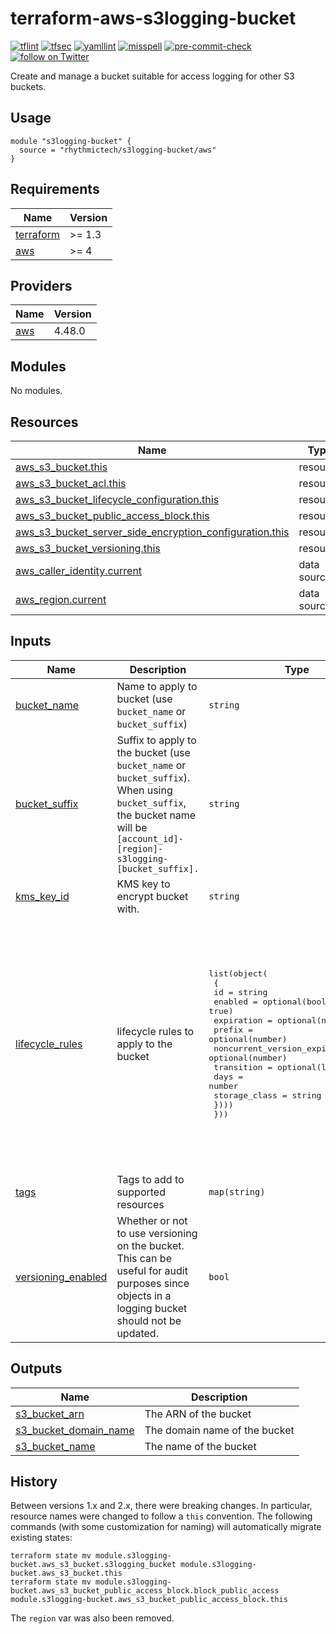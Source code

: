 # terraform-aws-s3logging-bucket
[![tflint](https://github.com/rhythmictech/terraform-aws-s3logging-bucket/workflows/tflint/badge.svg?branch=master&event=push)](https://github.com/rhythmictech/terraform-aws-s3logging-bucket/actions?query=workflow%3Atflint+event%3Apush+branch%3Amaster)
[![tfsec](https://github.com/rhythmictech/terraform-aws-s3logging-bucket/workflows/tfsec/badge.svg?branch=master&event=push)](https://github.com/rhythmictech/terraform-aws-s3logging-bucket/actions?query=workflow%3Atfsec+event%3Apush+branch%3Amaster)
[![yamllint](https://github.com/rhythmictech/terraform-aws-s3logging-bucket/workflows/yamllint/badge.svg?branch=master&event=push)](https://github.com/rhythmictech/terraform-aws-s3logging-bucket/actions?query=workflow%3Ayamllint+event%3Apush+branch%3Amaster)
[![misspell](https://github.com/rhythmictech/terraform-aws-s3logging-bucket/workflows/misspell/badge.svg?branch=master&event=push)](https://github.com/rhythmictech/terraform-aws-s3logging-bucket/actions?query=workflow%3Amisspell+event%3Apush+branch%3Amaster)
[![pre-commit-check](https://github.com/rhythmictech/terraform-aws-s3logging-bucket/workflows/pre-commit-check/badge.svg?branch=master&event=push)](https://github.com/rhythmictech/terraform-aws-s3logging-bucket/actions?query=workflow%3Apre-commit-check+event%3Apush+branch%3Amaster)
<a href="https://twitter.com/intent/follow?screen_name=RhythmicTech"><img src="https://img.shields.io/twitter/follow/RhythmicTech?style=social&logo=twitter" alt="follow on Twitter"></a>


Create and manage a bucket suitable for access logging for other S3 buckets.


## Usage
```
module "s3logging-bucket" {
  source = "rhythmictech/s3logging-bucket/aws"
}
```

<!-- BEGINNING OF PRE-COMMIT-TERRAFORM DOCS HOOK -->
## Requirements

| Name | Version |
|------|---------|
| <a name="requirement_terraform"></a> [terraform](#requirement\_terraform) | >= 1.3 |
| <a name="requirement_aws"></a> [aws](#requirement\_aws) | >= 4 |

## Providers

| Name | Version |
|------|---------|
| <a name="provider_aws"></a> [aws](#provider\_aws) | 4.48.0 |

## Modules

No modules.

## Resources

| Name | Type |
|------|------|
| [aws_s3_bucket.this](https://registry.terraform.io/providers/hashicorp/aws/latest/docs/resources/s3_bucket) | resource |
| [aws_s3_bucket_acl.this](https://registry.terraform.io/providers/hashicorp/aws/latest/docs/resources/s3_bucket_acl) | resource |
| [aws_s3_bucket_lifecycle_configuration.this](https://registry.terraform.io/providers/hashicorp/aws/latest/docs/resources/s3_bucket_lifecycle_configuration) | resource |
| [aws_s3_bucket_public_access_block.this](https://registry.terraform.io/providers/hashicorp/aws/latest/docs/resources/s3_bucket_public_access_block) | resource |
| [aws_s3_bucket_server_side_encryption_configuration.this](https://registry.terraform.io/providers/hashicorp/aws/latest/docs/resources/s3_bucket_server_side_encryption_configuration) | resource |
| [aws_s3_bucket_versioning.this](https://registry.terraform.io/providers/hashicorp/aws/latest/docs/resources/s3_bucket_versioning) | resource |
| [aws_caller_identity.current](https://registry.terraform.io/providers/hashicorp/aws/latest/docs/data-sources/caller_identity) | data source |
| [aws_region.current](https://registry.terraform.io/providers/hashicorp/aws/latest/docs/data-sources/region) | data source |

## Inputs

| Name | Description | Type | Default | Required |
|------|-------------|------|---------|:--------:|
| <a name="input_bucket_name"></a> [bucket\_name](#input\_bucket\_name) | Name to apply to bucket (use `bucket_name` or `bucket_suffix`) | `string` | `null` | no |
| <a name="input_bucket_suffix"></a> [bucket\_suffix](#input\_bucket\_suffix) | Suffix to apply to the bucket (use `bucket_name` or `bucket_suffix`). When using `bucket_suffix`, the bucket name will be `[account_id]-[region]-s3logging-[bucket_suffix].` | `string` | `"default"` | no |
| <a name="input_kms_key_id"></a> [kms\_key\_id](#input\_kms\_key\_id) | KMS key to encrypt bucket with. | `string` | `null` | no |
| <a name="input_lifecycle_rules"></a> [lifecycle\_rules](#input\_lifecycle\_rules) | lifecycle rules to apply to the bucket | <pre>list(object(<br>    {<br>      id                            = string<br>      enabled                       = optional(bool, true)<br>      expiration                    = optional(number)<br>      prefix                        = optional(number)<br>      noncurrent_version_expiration = optional(number)<br>      transition = optional(list(object({<br>        days          = number<br>        storage_class = string<br>      })))<br>  }))</pre> | <pre>[<br>  {<br>    "id": "expire-noncurrent-objects-after-ninety-days",<br>    "noncurrent_version_expiration": 90<br>  },<br>  {<br>    "id": "transition-to-IA-after-30-days",<br>    "transition": [<br>      {<br>        "days": 30,<br>        "storage_class": "STANDARD_IA"<br>      }<br>    ]<br>  },<br>  {<br>    "expiration": 2557,<br>    "id": "delete-after-seven-years"<br>  }<br>]</pre> | no |
| <a name="input_tags"></a> [tags](#input\_tags) | Tags to add to supported resources | `map(string)` | `{}` | no |
| <a name="input_versioning_enabled"></a> [versioning\_enabled](#input\_versioning\_enabled) | Whether or not to use versioning on the bucket. This can be useful for audit purposes since objects in a logging bucket should not be updated. | `bool` | `true` | no |

## Outputs

| Name | Description |
|------|-------------|
| <a name="output_s3_bucket_arn"></a> [s3\_bucket\_arn](#output\_s3\_bucket\_arn) | The ARN of the bucket |
| <a name="output_s3_bucket_domain_name"></a> [s3\_bucket\_domain\_name](#output\_s3\_bucket\_domain\_name) | The domain name of the bucket |
| <a name="output_s3_bucket_name"></a> [s3\_bucket\_name](#output\_s3\_bucket\_name) | The name of the bucket |
<!-- END OF PRE-COMMIT-TERRAFORM DOCS HOOK -->

## History
Between versions 1.x and 2.x, there were breaking changes. In particular, resource names were changed to follow a `this` convention. The following commands (with some customization for naming) will automatically migrate existing states:

```
terraform state mv module.s3logging-bucket.aws_s3_bucket.s3logging_bucket module.s3logging-bucket.aws_s3_bucket.this
terraform state mv module.s3logging-bucket.aws_s3_bucket_public_access_block.block_public_access module.s3logging-bucket.aws_s3_bucket_public_access_block.this
```

The `region` var was also been removed.
